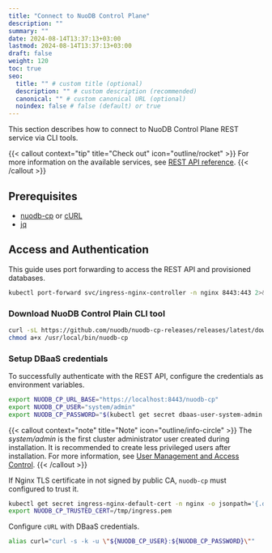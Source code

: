 ```yaml
---
title: "Connect to NuoDB Control Plane"
description: ""
summary: ""
date: 2024-08-14T13:37:13+03:00
lastmod: 2024-08-14T13:37:13+03:00
draft: false
weight: 120
toc: true
seo:
  title: "" # custom title (optional)
  description: "" # custom description (recommended)
  canonical: "" # custom canonical URL (optional)
  noindex: false # false (default) or true
---
```


This section describes how to connect to NuoDB Control Plane REST service via CLI tools.

{{< callout context="tip" title="Check out" icon="outline/rocket" >}}
For more information on the available services, see [REST API reference](docs/reference/rest-api-reference/).
{{< /callout >}}

## Prerequisites

- [nuodb-cp](https://github.com/nuodb/nuodb-cp-releases/releases/latest/download/nuodb-cp) or [cURL](https://curl.se/download.html)
- [jq](https://jqlang.github.io/jq/download/)

## Access and Authentication

This guide uses port forwarding to access the REST API and provisioned databases.

```sh
kubectl port-forward svc/ingress-nginx-controller -n nginx 8443:443 2>&1 >/dev/null &
```

### Download NuoDB Control Plain CLI tool

```sh
curl -sL https://github.com/nuodb/nuodb-cp-releases/releases/latest/download/nuodb-cp -o /usr/local/bin/nuodb-cp
chmod a+x /usr/local/bin/nuodb-cp
```

### Setup DBaaS credentials

To successfully authenticate with the REST API, configure the credentials as environment variables.

```sh
export NUODB_CP_URL_BASE="https://localhost:8443/nuodb-cp"
export NUODB_CP_USER="system/admin"
export NUODB_CP_PASSWORD="$(kubectl get secret dbaas-user-system-admin -n nuodb-cp-system -o jsonpath='{.data.password}' | base64 -d)"
```

{{< callout context="note" title="Note" icon="outline/info-circle" >}}
The *system/admin* is the first cluster administrator user created during installation.
It is recommended to create less privileged users after installation.
For more information, see [User Management and Access Control](/docs/administration/user-management-and-access-control).
{{< /callout >}}

If Nginx TLS certificate in not signed by public CA, `nuodb-cp` must configured to trust it.

```sh
kubectl get secret ingress-nginx-default-cert -n nginx -o jsonpath='{.data.ca\.crt}' | base64 -d > /tmp/ingress.pem
export NUODB_CP_TRUSTED_CERT=/tmp/ingress.pem
```

Configure `cURL` with DBaaS credentials.

```sh
alias curl="curl -s -k -u \"${NUODB_CP_USER}:${NUODB_CP_PASSWORD}\""
```
